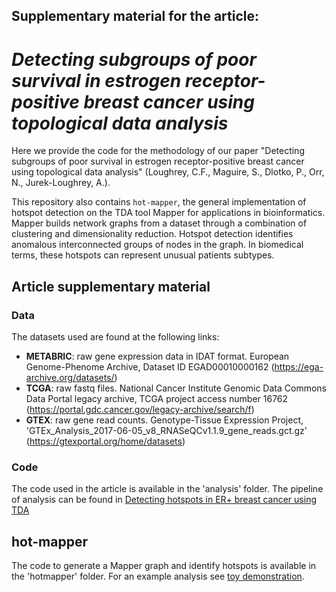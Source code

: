 ## Supplementary material for the article: 
# *Detecting subgroups of poor survival in estrogen receptor-positive breast cancer using topological data analysis*

Here we provide the code for the methodology of our paper "Detecting subgroups of poor survival in estrogen receptor-positive breast cancer using topological data analysis" (Loughrey, C.F., Maguire, S., Dlotko, P., Orr, N., Jurek-Loughrey, A.). 

This repository also contains ```hot-mapper```, the general implementation of hotspot detection on the TDA tool Mapper for applications in bioinformatics. Mapper builds network graphs from a dataset through a combination of clustering and dimensionality reduction. Hotspot detection identifies anomalous interconnected groups of nodes in the graph. In biomedical terms, these hotspots can represent unusual patients subtypes. 


## Article supplementary material
### Data
The datasets used are found at the following links: 
- **METABRIC**:  raw gene expression data in IDAT format. European Genome-Phenome Archive, Dataset ID EGAD00010000162 (https://ega-archive.org/datasets/)
- **TCGA**:  raw fastq files. National Cancer Institute Genomic Data Commons Data Portal legacy archive, TCGA project access number 16762 (https://portal.gdc.cancer.gov/legacy-archive/search/f)
- **GTEX**:  raw gene read counts. Genotype-Tissue Expression Project, 'GTEx\_Analysis\_2017-06-05\_v8\_RNASeQCv1.1.9\_gene\_reads.gct.gz' (https://gtexportal.org/home/datasets)

### Code 
The code used in the article is available in the 'analysis' folder. The pipeline of analysis can be found in [Detecting hotspots in ER+ breast cancer using TDA](erpos_tda_data_analysis.md)

## hot-mapper
The code to generate a Mapper graph and identify hotspots is available in the 'hotmapper' folder. For an example analysis see [toy demonstration](toy_demonstration.ipynb).
